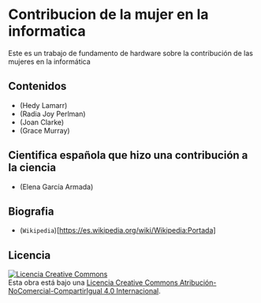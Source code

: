 # Contribucion de la mujer en la informatica
Este es un trabajo de fundamento de hardware sobre la contribución de las mujeres en la informática

## Contenidos

- (Hedy Lamarr)
- (Radia Joy Perlman)
- (Joan Clarke)
- (Grace Murray)

## Cientifica española que hizo una contribución a la ciencia

- (Elena García Armada)

## Biografia

- (`Wikipedia`)[https://es.wikipedia.org/wiki/Wikipedia:Portada]

## Licencia

<a rel="license" href="http://creativecommons.org/licenses/by-nc-sa/4.0/"><img alt="Licencia Creative Commons" style="border-width:0" src="https://i.creativecommons.org/l/by-nc-sa/4.0/88x31.png" /></a><br />Esta obra está bajo una <a rel="license" href="http://creativecommons.org/licenses/by-nc-sa/4.0/">Licencia Creative Commons Atribución-NoComercial-CompartirIgual 4.0 Internacional</a>.
